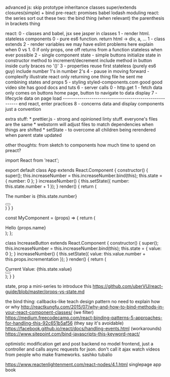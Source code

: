 advanced js:
    skip prototype inheritance
    classes
    super/extends
    closures(simple) + bind
pre-react:
    promises
    babel
    lodash
    moduling
react:
    the series
    sort out these two: 
        the bind thing (when relevant)
        the parenthesis in brackets thing

react:
	0 - classes and babel, jsx
		see jasper in classes
	1 - render html. 
		stateless components
		0 - pure es6 function.  return html -> div, a, ... 
		1 - class extends
		2 - render variables
		we may have eslint problems here
		explain when 0 vs 1.  0 if only props, one off returns from a function
		stateless when ever possible
	2 - single component state - simple buttons
		initialize state in constructor
		method to increment/decrement
		include method in button
		inside curly braces no '()'
	3 - properties
		reuse first stateless (purely es6 guy)
		include number 1's in number 2's
	4 - pause in moving forward - complexify
		illustrate react only returning one thing
		file he sent me
		combining states and props
	5 - styling
		styled-components.com good 
		good video
		site has good docs and tuts
	6 - server calls
		0 - http.get
		1 - fetch
		data only comes on buttons
		home page, button to navigate to data display
	7 - lifecycle
		data on page load
	--------------------------------------------------------  end react, enter practices
	8 - concerns
		data and display components
		just a convention

extra stuff:
	* prettier.js - strong and opinioned linty stuff. everyone's files are the same
	* webstorm will adjust files to match dependencies when things are shifted
	* setState - to overcome all children being rerendered when parent state updated

other thoughts:
    from sketch to components
    how much time to spend on preact?

    




import React from 'react';
 
export default class App extends React.Component {
    constructor() {
        super();
        this.increaseNumber = this.increaseNumber.bind(this);
        this.state = {
            number: 0
        };
    }
    increaseNumber() {
        this.setState({
            number: this.state.number + 1
        });
    }
  render() {
    return (
      <div>
                <p>The number is {this.state.number}</p>
                <button onClick={this.increaseNumber} />
                <MyComponent name="Jasper" />
                <IncreaseButton incrementation={10} />
      </div>
    )
  }
}
 
const MyComponent = (props) => {
    return (
        <div>
            Hello {props.name}
        </div>
    );
};
 
class IncreaseButton extends React.Component {
  constructor() {
    super();
    this.increaseNumber = this.increaseNumber.bind(this);
    this.state = {
        value: 0
    };
  }
    increaseNumber() {
        this.setState({
            value: this.value.number + this.props.incrementation
        });
    }
  render() {
    return (
        <div>
                <div>Current Value: {this.state.value}</div>
                <button onClick={this.increaseNumber} />
            </div>
        );
  }
}




state, prop
    a mini-series to introduce this
    https://github.com/uberVU/react-guide/blob/master/props-vs-state.md

the bind thing:
    callbacks-like teach design pattern
    no need to explain how or why
    http://reactkungfu.com/2015/07/why-and-how-to-bind-methods-in-your-react-component-classes/
    (we filter) https://medium.freecodecamp.com/react-binding-patterns-5-approaches-for-handling-this-92c651b5af56
    (they say it's avoidable) https://facebook.github.io/react/docs/handling-events.html
    (workarounds) https://www.sitepoint.com/bind-javascripts-this-keyword-react/






optimistic modification
get and post backend
no model frontend, just a controller and calls
async requests for json.  don't call it ajax
watch videos from people who make frameworks. sashko tubalio


https://www.reactenlightenment.com/react-nodes/4.1.html
singlepage app book